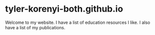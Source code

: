 # tyler-korenyi-both.github.io
Welcome to my website. I have a list of education resources I like. I also have a list of my publications. 
